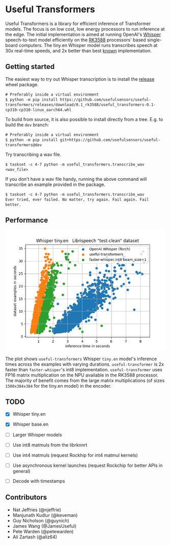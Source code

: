 # Useful Transformers
Useful Transformers is a library for efficient inference of Transformer models. The focus is on low cost, low energy processors to run inference at the edge. The initial implementation is aimed at running OpenAI's [Whisper](https://github.com/openai/whisper) speech-to-text model efficiently on the [RK3588](https://www.rock-chips.com/a/en/products/RK35_Series/2022/0926/1660.html) processors' based single-board computers. The tiny.en Whisper model runs transcribes speech at 30x real-time speeds, and 2x better than best [known](https://github.com/guillaumekln/faster-whisper) implementation.

## Getting started

The easiest way to try out Whisper transcription is to install the [release](https://github.com/usefulsensors/useful-transformers/releases/download/0.1_rk3588/useful_transformers-0.1-cp310-cp310-linux_aarch64.whl) wheel package.

    # Preferably inside a virtual environment
    $ python -m pip install https://github.com/usefulsensors/useful-transformers/releases/download/0.1_rk3588/useful_transformers-0.1-cp310-cp310-linux_aarch64.whl

To build from source, it is also possible to install directly from a tree. E.g. to build the `dev` branch:

    # Preferably inside a virtual environment
    $ python -m pip install git+https://github.com/usefulsensors/useful-transformers@dev

 Try transcribing a wav file.

    $ taskset -c 4-7 python -m useful_transformers.transcribe_wav <wav_file>

If you don't have a wav file handy, running the above command will transcribe an example provided in the package.

    $ taskset -c 4-7 python -m useful_transformers.transcribe_wav
    Ever tried, ever failed. No matter, try again. Fail again. Fail better.

## Performance

![Performance comparison](https://github.com/usefulsensors/useful-transformers/blob/main/examples/whisper/assets/perf-comparison.png)

The plot shows `useful-transformers` Whisper `tiny.en` model's inference times across the examples with varying durations. `useful-transformer` is 2x faster than `faster-whisper`'s int8 implementation. `useful-transformer` uses FP16 matrix multiplication on the NPU available in the RK3588 processor. The majority of benefit comes from the large matrix multiplications (of sizes `1500x384x384` for the tiny.en model) in the encoder.

## TODO

 - [x] Whisper tiny.en
 - [x] Whisper base.en
 - [ ] Larger Whisper models
 - [ ] Use int8 matmuls from the librknnrt
 - [ ] Use int4 matmuls (request Rockhip for int4 matmul kernels)
 - [ ] Use asynchronous kernel launches (request Rockchip for better APIs in general)
 - [ ] Decode with timestamps


## Contributors
* Nat Jeffries (@njeffrie)
* Manjunath Kudlur (@keveman)
* Guy Nicholson (@guynich)
* James Wang (@JamesUseful)
* Pete Warden (@petewarden)
* Ali Zartash (@aliz64)
